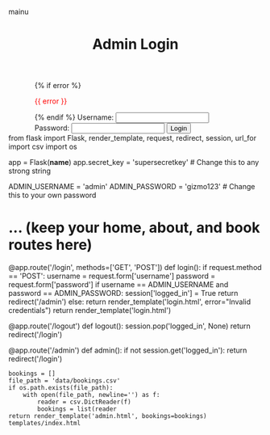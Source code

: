 mainu

<!DOCTYPE html>
<html lang="en">
<head>
    <meta charset="UTF-8">
    <title>Admin Login</title>
    <link rel="stylesheet" href="{{ url_for('static', filename='style.css') }}">
</head>
<body>
    <header>
        <h1>Admin Login</h1>
    </header>
    <form class="booking-form" method="POST" style="max-width: 400px; margin: auto;">
        {% if error %}
            <p style="color: red;">{{ error }}</p>
        {% endif %}
        <label>Username: <input type="text" name="username" required></label>
        <label>Password: <input type="password" name="password" required></label>
        <button type="submit">Login</button>
    </form>
</body>
</html>
from flask import Flask, render_template, request, redirect, session, url_for
import csv
import os

app = Flask(__name__)
app.secret_key = 'supersecretkey'  # Change this to any strong string

ADMIN_USERNAME = 'admin'
ADMIN_PASSWORD = 'gizmo123'  # Change this to your own password

# ... (keep your home, about, and book routes here)

@app.route('/login', methods=['GET', 'POST'])
def login():
    if request.method == 'POST':
        username = request.form['username']
        password = request.form['password']
        if username == ADMIN_USERNAME and password == ADMIN_PASSWORD:
            session['logged_in'] = True
            return redirect('/admin')
        else:
            return render_template('login.html', error="Invalid credentials")
    return render_template('login.html')

@app.route('/logout')
def logout():
    session.pop('logged_in', None)
    return redirect('/login')

@app.route('/admin')
def admin():
    if not session.get('logged_in'):
        return redirect('/login')

    bookings = []
    file_path = 'data/bookings.csv'
    if os.path.exists(file_path):
        with open(file_path, newline='') as f:
            reader = csv.DictReader(f)
            bookings = list(reader
    return render_template('admin.html', bookings=bookings)
    templates/index.html
    